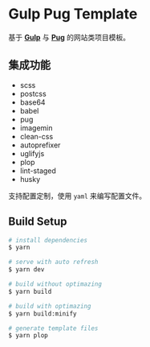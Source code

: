 # Gulp Pug Template

基于 __[Gulp](https://gulpjs.com/)__ 与 __[Pug](https://pugjs.org/api/getting-started.html)__ 的网站类项目模板。

## 集成功能

- scss
- postcss
- base64
- babel
- pug
- imagemin
- clean-css
- autoprefixer
- uglifyjs
- plop
- lint-staged
- husky

支持配置定制，使用 `yaml` 来编写配置文件。

## Build Setup

``` bash
# install dependencies
$ yarn

# serve with auto refresh
$ yarn dev

# build without optimazing
$ yarn build

# build with optimazing 
$ yarn build:minify

# generate template files
$ yarn plop
```

